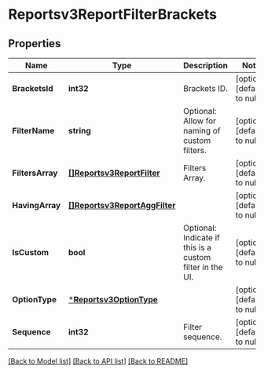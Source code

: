 # Reportsv3ReportFilterBrackets

## Properties
Name | Type | Description | Notes
------------ | ------------- | ------------- | -------------
**BracketsId** | **int32** | Brackets ID. | [optional] [default to null]
**FilterName** | **string** | Optional: Allow for naming of custom filters. | [optional] [default to null]
**FiltersArray** | [**[]Reportsv3ReportFilter**](reportsv3ReportFilter.md) | Filters Array. | [optional] [default to null]
**HavingArray** | [**[]Reportsv3ReportAggFilter**](reportsv3ReportAggFilter.md) |  | [optional] [default to null]
**IsCustom** | **bool** | Optional: Indicate if this is a custom filter in the UI. | [optional] [default to null]
**OptionType** | [***Reportsv3OptionType**](reportsv3OptionType.md) |  | [optional] [default to null]
**Sequence** | **int32** | Filter sequence. | [optional] [default to null]

[[Back to Model list]](../README.md#documentation-for-models) [[Back to API list]](../README.md#documentation-for-api-endpoints) [[Back to README]](../README.md)

